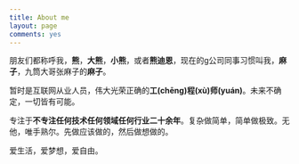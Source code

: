 ```yaml
---
title: About me
layout: page
comments: yes
---
```


朋友们都称呼我，**熊**，**大熊**，**小熊**，或者**熊迪恩**，现在的g公司同事习惯叫我，**麻子**，九筒大哥张麻子的**麻子**。

暂时是互联网从业人员，伟大光荣正确的**工(chēng)程(xù)师(yuán)**。未来不确定，一切皆有可能。

专注于**不专注任何技术任何领域任何行业二十余年**。复杂做简单，简单做极致。无他，唯手熟尔。先做应该做的，然后做想做的。

爱生活，爱梦想，爱自由。




